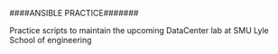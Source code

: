 ####ANSIBLE PRACTICE#######

Practice scripts to maintain the upcoming DataCenter lab at SMU Lyle School of engineering
